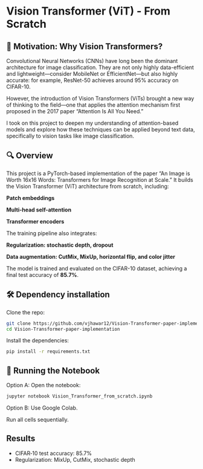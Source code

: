 # Vision Transformer (ViT) - From Scratch

## 🧠  Motivation: Why Vision Transformers?

Convolutional Neural Networks (CNNs) have long been the dominant architecture for image classification. They are not only highly data-efficient and lightweight—consider MobileNet or EfficientNet—but also highly accurate: for example, ResNet-50 achieves around 95% accuracy on CIFAR-10.

However, the introduction of Vision Transformers (ViTs) brought a new way of thinking to the field—one that applies the attention mechanism first proposed in the 2017 paper “Attention Is All You Need.”

I took on this project to deepen my understanding of attention-based models and explore how these techniques can be applied beyond text data, specifically to vision tasks like image classification.

## 🔍 Overview

This project is a PyTorch-based implementation of the paper “An Image is Worth 16x16 Words: Transformers for Image Recognition at Scale.” It builds the Vision Transformer (ViT) architecture from scratch, including:

**Patch embeddings**

**Multi-head self-attention**

**Transformer encoders**

The training pipeline also integrates:

**Regularization: stochastic depth, dropout**

**Data augmentation: CutMix, MixUp, horizontal flip, and color jitter**

The model is trained and evaluated on the CIFAR-10 dataset, achieving a final test accuracy of **85.7%**.

## 🛠️ Dependency installation
Clone the repo:

```bash
git clone https://github.com/vjhawar12/Vision-Transformer-paper-implementation.git
cd Vision-Transformer-paper-implementation
```

Install the dependencies:

```bash
pip install -r requirements.txt
```

## 🚀 Running the Notebook

Option A: Open the notebook:

```bash
jupyter notebook Vision_Transformer_from_scratch.ipynb
```

Option B: Use Google Colab.

Run all cells sequentially.


## Results ##
- CIFAR‑10 test accuracy: 85.7%
- Regularization: MixUp, CutMix, stochastic depth
